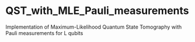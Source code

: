 # QST_with_MLE_Pauli_measurements
Implementation of Maximum-Likelihood Quantum State Tomography with Pauli measurements for L qubits
